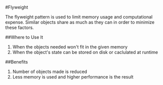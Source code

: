 #Flyweight

The flyweight pattern is used to limit memory usage and computational expense. Similar objects share as much
as they can in order to minimize these factors.

##Where to Use It

1. When the objects needed won't fit in the given memory
2. When the object's state can be stored on disk or caclulated at runtime

##Benefits

1. Number of objects made is reduced
2. Less memory is used and higher performance is the result

